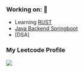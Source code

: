 ### Working on: 🚀

- Learning [RUST](https://github.com/dhanushrajgp/todo_app)
- [Java Backend Springboot](https://www.crio.do/learn/portfolio/gdhanush68/) 
- [DSA]

### My Leetcode Profile
![](https://leetcard.jacoblin.cool/gdhanush68?ext=heatmap)
